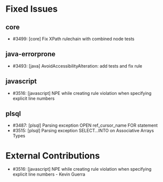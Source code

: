 # Fixed Issues

## core
- #3499: [core] Fix XPath rulechain with combined node tests
## java-errorprone
- #3493: [java] AvoidAccessibilityAlteration: add tests and fix rule
## javascript
- #3516: [javascript] NPE while creating rule violation when specifying explicit line numbers
## plsql
- #3487: [plsql] Parsing exception OPEN ref_cursor_name FOR statement
- #3515: [plsql] Parsing exception SELECT…INTO on Associative Arrays Types

# External Contributions

- #3516: [javascript] NPE while creating rule violation when specifying explicit line numbers - Kevin Guerra
